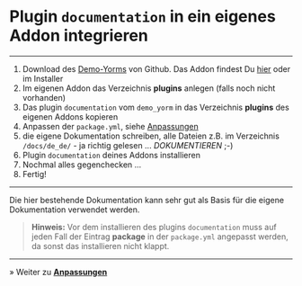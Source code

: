 # Plugin `documentation` in ein eigenes Addon integrieren

---

1. Download des [Demo-Yorms](https://github.com/FriendsOfREDAXO/demo_yorm) von Github. Das Addon findest Du [hier](https://github.com/FriendsOfREDAXO/demo_yorm) oder im Installer
2. Im eigenen Addon das Verzeichnis **plugins** anlegen (falls noch nicht vorhanden)
3. Das plugin `documentation` vom `demo_yorm` in das Verzeichnis **plugins** des eigenen Addons kopieren
4. Anpassen der `package.yml`, siehe [Anpassungen](howto_customize.md)
5. die eigene Dokumentation schreiben, alle Dateien z.B. im Verzeichnis `/docs/de_de/` - ja richtig gelesen ... *DOKUMENTIEREN* ;-)
6. Plugin `documentation` deines Addons installieren
7. Nochmal alles gegenchecken ...
8. Fertig!

---

Die hier bestehende Dokumentation kann sehr gut als Basis für die eigene Dokumentation verwendet werden.

> **Hinweis:**
> Vor dem installieren des plugins `documentation` muss auf jeden Fall der Eintrag **package** in der `package.yml` angepasst werden, da sonst das installieren nicht klappt.

---

&raquo; Weiter zu **[Anpassungen](howto_customize.md)**

